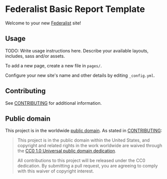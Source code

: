 # Federalist Basic Report Template

Welcome to your new [Federalist] site!


## Usage

TODO: Write usage instructions here. Describe your available layouts, includes, sass and/or assets.

To add a new page, create a new file in `pages/`.

Configure your new site's name and other details by editing `_config.yml`.


## Contributing

See [CONTRIBUTING](CONTRIBUTING.md) for additional information.


## Public domain

This project is in the worldwide [public domain](LICENSE.md). As stated in [CONTRIBUTING](CONTRIBUTING.md):

> This project is in the public domain within the United States, and copyright and related rights in the work worldwide are waived through the [CC0 1.0 Universal public domain dedication](https://creativecommons.org/publicdomain/zero/1.0/).
>
> All contributions to this project will be released under the CC0 dedication. By submitting a pull request, you are agreeing to comply with this waiver of copyright interest.

[Federalist]: https://federalist.18f.gov/
